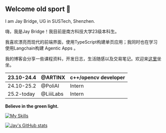 ## Welcome old sport 👋

I am Jay Bridge, UG in SUSTech, Shenzhen.

嗨，我是Jay Bridge！我目前是南方科技大学23级本科生<!-- ，同时也是普利智策人工智能有限公司的技术组成员-->。

我喜欢漂亮而现代的前端界面，使用TypeScript构建单页应用；我同时也在学习使用Langchain构建 Agentic Apps 。

我的博客会分享一些课程资料，开发日志，生活随感以及交易笔记。欢迎来[这里](https://liubinfighter.github.io/Blog/)坐坐。

|    23.10-24.4  |  @ARTINX   |  c++/opencv developer |
| --- | --- | --- |
|  24.10-25.2   |   @PoliAI   | Intern |
|  25.2-today   |  @LiiiLabs   | Intern |

**Believe in the green light.**

[![My Skills](https://skillicons.dev/icons?i=obsidian,js,ts,html,css,git,github,python,md,aws,ubuntu,texmacs,langchain)](https://skillicons.dev)



[![Jay's GitHub stats](https://github-readme-stats.vercel.app/api?username=LIUBINfighter)](https://github.com/anuraghazra/github-readme-stats)





<!--
**LIUBINfighter/LIUBINfighter** is a ✨ _special_ ✨ repository because its `README.md` (this file) appears on your GitHub profile.

Here are some ideas to get you started:

- 🔭 I’m currently working on ...
- 🌱 I’m currently learning ...  
- 👯 I’m looking to collaborate on ...
- 🤔 I’m looking for help with ...
- 💬 Ask me about ...
- 📫 How to reach me: ...
- 😄 Pronouns: ...
- ⚡ Fun fact: ...
-->
